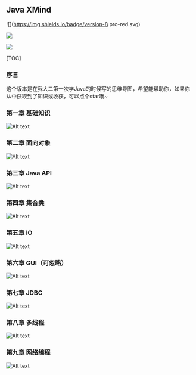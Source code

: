 ## Java XMind

![](https://img.shields.io/badge/version-8 pro-red.svg)


![](https://img.shields.io/badge/version-ZEN-#e84393.svg)


![](https://img.shields.io/badge/适合人群-基础-blue?logo=appveyor&style=for-the-badge)

[TOC]

### 序言

这个版本是在我大二第一次学Java的时候写的思维导图，希望能帮助你，如果你从中获取到了知识或收获，可以点个star哦~



### 第一章 基础知识

![Alt text](https://github.com/kyrzy0416/JavaStudyXmind/blob/master/img/%E7%AC%AC%E4%B8%80%E7%AB%A0.png)



### 第二章 面向对象

![Alt text](https://github.com/kyrzy0416/JavaStudyXmind/blob/master/img/%E7%AC%AC%E4%BA%8C%E7%AB%A0.png)



### 第三章 Java API

![Alt text](https://github.com/kyrzy0416/JavaStudyXmind/blob/master/img/%E7%AC%AC%E4%B8%89%E7%AB%A0.png)



### 第四章 集合类

![Alt text](https://github.com/kyrzy0416/JavaStudyXmind/blob/master/img/%E7%AC%AC%E5%9B%9B%E7%AB%A0.png)



### 第五章 IO

![Alt text](https://github.com/kyrzy0416/JavaStudyXmind/blob/master/img/%E7%AC%AC%E4%BA%94%E7%AB%A0.png)



### 第六章 GUI（可忽略）

![Alt text](https://github.com/kyrzy0416/JavaStudyXmind/blob/master/img/%E7%AC%AC%E5%85%AD%E7%AB%A0.png)



### 第七章 JDBC

![Alt text](https://github.com/kyrzy0416/JavaStudyXmind/blob/master/img/%E7%AC%AC%E4%B8%83%E7%AB%A0.png)



### 第八章 多线程

![Alt text](https://github.com/kyrzy0416/JavaStudyXmind/blob/master/img/%E7%AC%AC%E5%85%AB%E7%AB%A0.png)



### 第九章 网络编程

![Alt text](https://github.com/kyrzy0416/JavaStudyXmind/blob/master/img/%E7%AC%AC%E4%B9%9D%E7%AB%A0.png)
